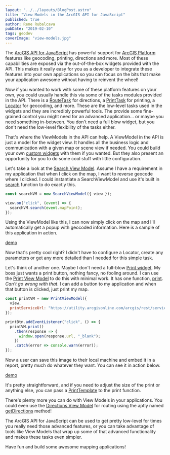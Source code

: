```yaml
---
layout: "../../layouts/BlogPost.astro"
title: "View Models in the ArcGIS API for JavaScript"
published: true
author: Rene Rubalcava
pubDate: "2019-02-10"
tags: geodev
coverImage: "view-models.jpg"
---
```


The [ArcGIS API for JavaScript](https://developers.arcgis.com/javascript/index.html) has powerful support for [ArcGIS Platform](https://developers.arcgis.com/labs/what-is-arcgis/) features like geocoding, printing, directions and more. Most of these capabilities are exposed via the out-of-the-box widgets provided with the API. This makes it really easy for you as a developer to integrate these features into your own applications so you can focus on the bits that make your application awesome without having to reinvent the wheel!

Now if you wanted to work with some of these platform features on your own, you could usually handle this via some of the tasks modules provided in the API. There is a [RouteTask](https://developers.arcgis.com/javascript/latest/api-reference/esri-tasks-RouteTask.html) for directions, a [PrintTask](https://developers.arcgis.com/javascript/latest/api-reference/esri-tasks-PrintTask.html) for printing, a [Locator](https://developers.arcgis.com/javascript/latest/api-reference/esri-tasks-Locator.html) for geocoding, and more. These are the low-level tasks used in the widgets and they are incredibly powerful tools. The provide some fine-grained control you might need for an advanced application... or maybe you need something in-between. You don't need a full blow widget, but you don't need the low-level flexibility of the tasks either.

That's where the ViewModels in the API can help. A ViewModel in the API is just a model for the widget view. It handles all the business logic and communication with a given map or scene view if needed. You could build your own [custom widgets](https://odoe.net/blog/view-models-in-arcgis-js-api/) with them if you wanted. But they also present an opportunity for you to do some cool stuff with little configuration.

Let's take a look at the [Search View Model](https://developers.arcgis.com/javascript/latest/api-reference/esri-widgets-Search-SearchViewModel.html). Assume I have a requirement in my application that when I click on the map, I want to reverse geocode where I clicked. I could instantiate a SearchViewModel and use it's built in [search](https://developers.arcgis.com/javascript/latest/api-reference/esri-widgets-Search-SearchViewModel.html#search) function to do exactly this.

```js
const searchVM = new SearchViewModel({ view });

view.on("click", (event) => {
  searchVM.search(event.mapPoint);
});
```

Using the ViewModel like this, I can now simply click on the map and I'll automatically get a popup with geocoded information. Here is a sample of this application in action.

[demo](https://codepen.io/odoe/pen/omqGMe?editors=0010)

Now that's pretty cool right? I didn't have to configure a Locator, create any parameters or get any more detailed than I needed for this simple task.

Let's think of another one. Maybe I don't need a full-blow [Print widget](https://developers.arcgis.com/javascript/latest/api-reference/esri-widgets-Print.html). My boss just wants a print button, nothing fancy, no fooling around. I can use the [Print View Model](https://developers.arcgis.com/javascript/latest/api-reference/esri-widgets-Print-PrintViewModel.html) to do this with minimal work. It has one function, [print](https://developers.arcgis.com/javascript/latest/api-reference/esri-widgets-Print-PrintViewModel.html#print). _Can't go wrong with that_. I can add a button to my application and when that button is clicked, just print my map.

```js
const printVM = new PrintViewModel({
  view,
  printServiceUrl: "https://utility.arcgisonline.com/arcgis/rest/services/Utilities/PrintingTools/GPServer/Export%20Web%20Map%20Task"
});

printBtn.addEventListener("click", () => {
  printVM.print()
    .then(response => {
      window.open(response.url, "_blank");
    })
    .catch(error => console.warn(error));
});
```

Now a user can save this image to their local machine and embed it in a report, pretty much do whatever they want. You can see it in action below.

[demo](https://codepen.io/odoe/pen/OdvxjE?editors=0010)

It's pretty straightforward, and if you need to adjust the size of the print or anything else, you can pass a [PrintTemplate](https://developers.arcgis.com/javascript/latest/api-reference/esri-tasks-support-PrintTemplate.html) to the print function.

There's plenty more you can do with View Models in your applications. You could even use the [Directions View Model](https://developers.arcgis.com/javascript/latest/api-reference/esri-widgets-Directions-DirectionsViewModel.html) for routing using the aptly named [getDirections](https://developers.arcgis.com/javascript/latest/api-reference/esri-widgets-Directions-DirectionsViewModel.html#getDirections) method!

The ArcGIS API for JavaScript can be used to get pretty low-level for times you really need those advanced features, or you can take advantage of tools like View Models that wrap up some of that advanced functionality and makes these tasks even simpler.

Have fun and build some awesome mapping applications!
